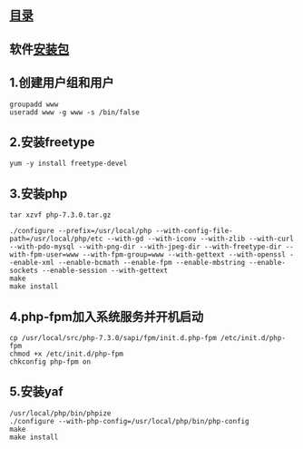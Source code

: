 
## [目录](https://github.com/jhq0113/yafr/blob/master/docs/index.md)

## 软件[安装包](https://github.com/jhq0113/yafr/blob/master/soft)

## 1.创建用户组和用户
```shell
groupadd www 
useradd www -g www -s /bin/false
```

## 2.安装freetype
```shell
yum -y install freetype-devel
```


## 3.安装php
```shell
tar xzvf php-7.3.0.tar.gz

./configure --prefix=/usr/local/php --with-config-file-path=/usr/local/php/etc --with-gd --with-iconv --with-zlib --with-curl --with-pdo-mysql --with-png-dir --with-jpeg-dir --with-freetype-dir --with-fpm-user=www --with-fpm-group=www --with-gettext --with-openssl --enable-xml --enable-bcmath --enable-fpm --enable-mbstring --enable-sockets --enable-session --with-gettext
make
make install 
```

## 4.php-fpm加入系统服务并开机启动
```shell
cp /usr/local/src/php-7.3.0/sapi/fpm/init.d.php-fpm /etc/init.d/php-fpm 
chmod +x /etc/init.d/php-fpm 
chkconfig php-fpm on
```


## 5.安装yaf
```shell
/usr/local/php/bin/phpize 
./configure --with-php-config=/usr/local/php/bin/php-config 
make 
make install
```


